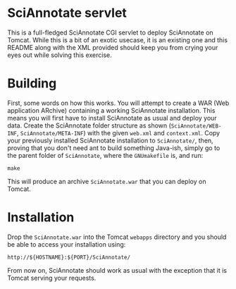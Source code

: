 # SciAnnotate servlet #

This is a full-fledged SciAnnotate CGI servlet to deploy SciAnnotate on Tomcat. While this
is a bit of an exotic usecase, it is an existing one and this README along
with the XML provided should keep you from crying your eyes out while solving
this exercise.

# Building #

First, some words on how this works. You will attempt to create a WAR (Web
application ARchive) containing a working SciAnnotate installation. This means you
will first have to install SciAnnotate as usual and deploy your data. Create the SciAnnotate
folder structure as shown (`SciAnnotate/WEB-INF`, `SciAnnotate/META-INF`) with the given
`web.xml` and `context.xml`. Copy your previously installed SciAnnotate installation
to `SciAnnotate/`, then, proving that you don't need ant to build something Java-ish,
simply go to the parent folder of `SciAnnotate`, where the `GNUmakefile` is, and run:

    make

This will produce an archive `SciAnnotate.war` that you can deploy on Tomcat.

# Installation #

Drop the `SciAnnotate.war` into the Tomcat `webapps` directory and you should be able
to access your installation using:

    http://${HOSTNAME}:${PORT}/SciAnnotate/

From now on, SciAnnotate should work as usual with the exception that it is Tomcat
serving your requests.

